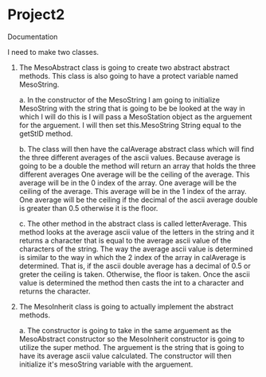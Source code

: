 # Project2
Documentation

I need to make two classes. 

1. The MesoAbstract class is going to create two abstract abstract methods. 
   This class is also going to have a protect variable named MesoString.
   
   a. In the constructor of the MesoString I am going to initialize MesoString with the string that is going to be be looked at
      the way in which I will do this is I will pass a MesoStation object as the arguement for the arguement. 
      I will then set this.MesoString String equal to the getStID method.
      
   b. The class will then have the calAverage abstract class which will find the three different averages of the ascii values.
      Because average is going to be a double the method will return an array that holds the three different averages
      One average will be the ceiling of the average. This average will be in the 0 index of the array.
      One average will be the ceiling of the average. This average will be in the 1 index of the array.
      One average will be the ceiling if the decimal of the ascii average double is greater than 0.5 otherwise it is the floor.
      
   c. The other method in the abstract class is called letterAverage. This method looks at the average ascii value of the letters
      in the string and it returns a character that is equal to the average ascii value of the characters of the string.
      The way the average ascii value is determined is similar to the way in which the 2 index of the array in calAverage is determined.
      That is, if the ascii double average has a decimal of 0.5 or greter the ceiling is taken. Otherwise, the floor is taken.
      Once the ascii value is determined the method then casts the int to a character and returns the character.
      
2. The MesoInherit class is going to actually implement the abstract methods.

   a. The constructor is going to take in the same arguement as the MesoAbstract constructor so the MesoInherit constructor is going 
      to utilize the super method. The arguement is the string that is going to have its average ascii value calculated. 
      The constructor will then initialize it's mesoString variable with the arguement.
   
   
